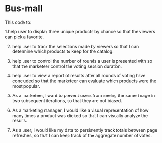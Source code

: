 # Bus-mall

This code to: 

1.help user to display three unique products by chance so that the viewers can pick a favorite.

2. help user to track the selections made by viewers so that I can determine which products to keep for the catalog.

3. help user to control the number of rounds a user is presented with so that the marketeer control the voting session duration.

4. help user to view a report of results after all rounds of voting have concluded so that the marketeer can evaluate which products were the most popular.

5. As a marketeer, I want to prevent users from seeing the same image in two subsequent iterations, so that they are not biased.

6. As a marketing manager, I would like a visual representation of how many times a product was clicked so that I can visually analyze the results.

7. As a user, I would like my data to persistently track totals between page refreshes, so that I can keep track of the aggregate number of votes.  
